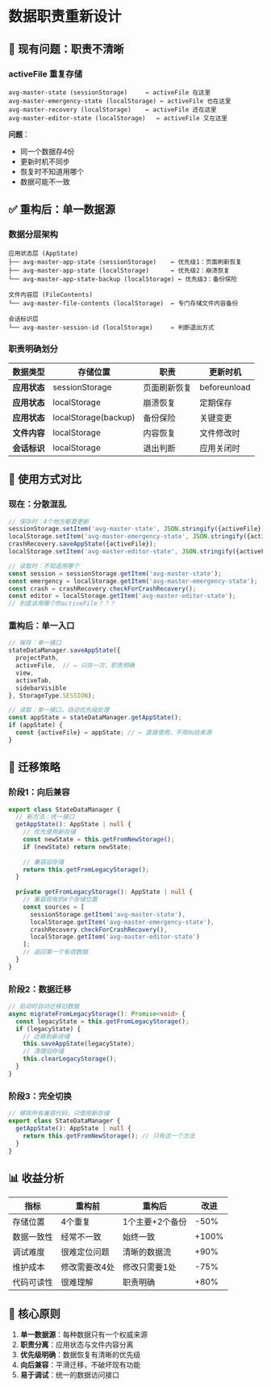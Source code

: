 # 数据职责重新设计

## 🔴 现有问题：职责不清晰

### activeFile 重复存储
```
avg-master-state (sessionStorage)     ← activeFile 在这里
avg-master-emergency-state (localStorage) ← activeFile 也在这里  
avg-master-recovery (localStorage)    ← activeFile 还在这里
avg-master-editor-state (localStorage)   ← activeFile 又在这里
```

**问题**：
- 同一个数据存4份
- 更新时机不同步
- 恢复时不知道用哪个
- 数据可能不一致

## ✅ 重构后：单一数据源

### 数据分层架构

```
应用状态层 (AppState)
├── avg-master-app-state (sessionStorage)    ← 优先级1：页面刷新恢复
├── avg-master-app-state (localStorage)      ← 优先级2：崩溃恢复
└── avg-master-app-state-backup (localStorage) ← 优先级3：备份保险

文件内容层 (FileContents) 
└── avg-master-file-contents (localStorage)  ← 专门存储文件内容备份

会话标识层
└── avg-master-session-id (localStorage)     ← 判断退出方式
```

### 职责明确划分

| 数据类型 | 存储位置 | 职责 | 更新时机 |
|----------|----------|------|----------|
| **应用状态** | sessionStorage | 页面刷新恢复 | beforeunload |
| **应用状态** | localStorage | 崩溃恢复 | 定期保存 |
| **应用状态** | localStorage(backup) | 备份保险 | 关键变更 |
| **文件内容** | localStorage | 内容恢复 | 文件修改时 |
| **会话标识** | localStorage | 退出判断 | 应用关闭时 |

## 🚀 使用方式对比

### 现在：分散混乱
```typescript
// 保存时：4个地方都要更新
sessionStorage.setItem('avg-master-state', JSON.stringify({activeFile}));
localStorage.setItem('avg-master-emergency-state', JSON.stringify({activeFile}));
crashRecovery.saveAppState({activeFile});
localStorage.setItem('avg-master-editor-state', JSON.stringify({activeFile}));

// 读取时：不知道用哪个
const session = sessionStorage.getItem('avg-master-state');
const emergency = localStorage.getItem('avg-master-emergency-state'); 
const crash = crashRecovery.checkForCrashRecovery();
const editor = localStorage.getItem('avg-master-editor-state');
// 到底该用哪个的activeFile？？？
```

### 重构后：单一入口
```typescript
// 保存：单一接口
stateDataManager.saveAppState({
  projectPath,
  activeFile,  // ← 只存一次，职责明确
  view,
  activeTab,
  sidebarVisible
}, StorageType.SESSION);

// 读取：单一接口，自动优先级处理
const appState = stateDataManager.getAppState();
if (appState) {
  const {activeFile} = appState; // ← 直接使用，不用纠结来源
}
```

## 🎯 迁移策略

### 阶段1：向后兼容
```typescript
export class StateDataManager {
  // 新方法：统一接口
  getAppState(): AppState | null {
    // 优先使用新存储
    const newState = this.getFromNewStorage();
    if (newState) return newState;
    
    // 兼容旧存储
    return this.getFromLegacyStorage();
  }
  
  private getFromLegacyStorage(): AppState | null {
    // 兼容现有的4个存储位置
    const sources = [
      sessionStorage.getItem('avg-master-state'),
      localStorage.getItem('avg-master-emergency-state'),
      crashRecovery.checkForCrashRecovery(),
      localStorage.getItem('avg-master-editor-state')
    ];
    // 返回第一个有效数据
  }
}
```

### 阶段2：数据迁移
```typescript
// 启动时自动迁移旧数据
async migrateFromLegacyStorage(): Promise<void> {
  const legacyState = this.getFromLegacyStorage();
  if (legacyState) {
    // 迁移到新存储
    this.saveAppState(legacyState);
    // 清理旧存储
    this.clearLegacyStorage();
  }
}
```

### 阶段3：完全切换
```typescript
// 移除所有兼容代码，只使用新存储
export class StateDataManager {
  getAppState(): AppState | null {
    return this.getFromNewStorage(); // 只有这一个方法
  }
}
```

## 📊 收益分析

| 指标 | 重构前 | 重构后 | 改进 |
|------|--------|--------|------|
| 存储位置 | 4个重复 | 1个主要+2个备份 | -50% |
| 数据一致性 | 经常不一致 | 始终一致 | +100% |
| 调试难度 | 很难定位问题 | 清晰的数据流 | +90% |
| 维护成本 | 修改需要改4处 | 修改只需要1处 | -75% |
| 代码可读性 | 很难理解 | 职责明确 | +80% |

## 🎯 核心原则

1. **单一数据源**：每种数据只有一个权威来源
2. **职责分离**：应用状态与文件内容分离
3. **优先级明确**：数据恢复有清晰的优先级
4. **向后兼容**：平滑迁移，不破坏现有功能
5. **易于调试**：统一的数据访问接口